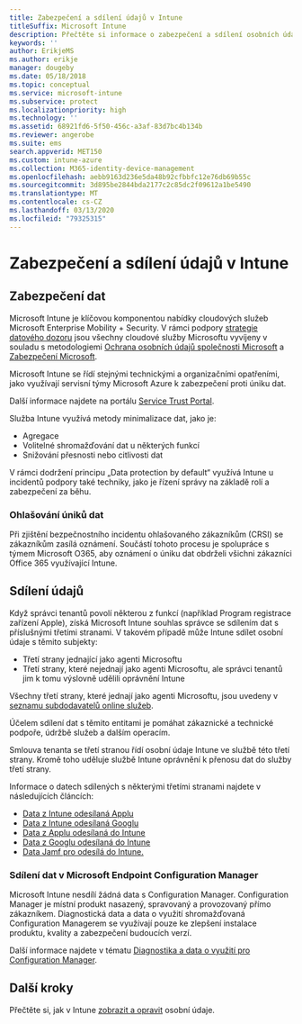 ```yaml
---
title: Zabezpečení a sdílení údajů v Intune
titleSuffix: Microsoft Intune
description: Přečtěte si informace o zabezpečení a sdílení osobních údajů v Intune.
keywords: ''
author: ErikjeMS
ms.author: erikje
manager: dougeby
ms.date: 05/18/2018
ms.topic: conceptual
ms.service: microsoft-intune
ms.subservice: protect
ms.localizationpriority: high
ms.technology: ''
ms.assetid: 68921fd6-5f50-456c-a3af-83d7bc4b134b
ms.reviewer: angerobe
ms.suite: ems
search.appverid: MET150
ms.custom: intune-azure
ms.collection: M365-identity-device-management
ms.openlocfilehash: aebb9163d236e5da48b92cfbbfc12e76db69b55c
ms.sourcegitcommit: 3d895be2844bda2177c2c85dc2f09612a1be5490
ms.translationtype: MT
ms.contentlocale: cs-CZ
ms.lasthandoff: 03/13/2020
ms.locfileid: "79325315"
---
```

# <a name="data-security-and-sharing-in-intune"></a>Zabezpečení a sdílení údajů v Intune


## <a name="data-security"></a>Zabezpečení dat

Microsoft Intune je klíčovou komponentou nabídky cloudových služeb Microsoft Enterprise Mobility + Security. V rámci podpory [strategie datového dozoru](https://www.microsoft.com/en-us/TrustCenter/Security/default.aspx) jsou všechny cloudové služby Microsoftu vyvíjeny v souladu s metodologiemi [Ochrana osobních údajů společnosti Microsoft](https://www.microsoft.com/en-us/trustcenter/privacy) a [Zabezpečení Microsoft](https://www.microsoft.com/en-us/trustcenter/security/).  

Microsoft Intune se řídí stejnými technickými a organizačními opatřeními, jako využívají servisní týmy Microsoft Azure k zabezpečení proti úniku dat.

Další informace najdete na portálu [Service Trust Portal](https://www.microsoft.com/en-us/TrustCenter/stp).

Služba Intune využívá metody minimalizace dat, jako je:

- Agregace
- Volitelné shromažďování dat u některých funkcí
- Snižování přesnosti nebo citlivosti dat

V rámci dodržení principu „Data protection by default“ využívá Intune u incidentů podpory také techniky, jako je řízení správy na základě rolí a zabezpečení za běhu. 

### <a name="data-breach-reporting"></a>Ohlašování úniků dat

Při zjištění bezpečnostního incidentu ohlašovaného zákazníkům (CRSI) se zákazníkům zasílá oznámení. Součástí tohoto procesu je spolupráce s týmem Microsoft O365, aby oznámení o úniku dat obdrželi všichni zákazníci Office 365 využívající Intune.

## <a name="data-sharing"></a>Sdílení údajů

Když správci tenantů povolí některou z funkcí (například Program registrace zařízení Apple), získá Microsoft Intune souhlas správce se sdílením dat s příslušnými třetími stranami. V takovém případě může Intune sdílet osobní údaje s těmito subjekty:

- Třetí strany jednající jako agenti Microsoftu
- Třetí strany, které nejednají jako agenti Microsoftu, ale správci tenantů jim k tomu výslovně udělili oprávnění Intune

Všechny třetí strany, které jednají jako agenti Microsoftu, jsou uvedeny v [seznamu subdodavatelů online služeb](https://aka.ms/Online_Serv_Subcontractor_List).

Účelem sdílení dat s těmito entitami je pomáhat zákaznické a technické podpoře, údržbě služeb a dalším operacím.

Smlouva tenanta se třetí stranou řídí osobní údaje Intune ve službě této třetí strany. Kromě toho uděluje službě Intune oprávnění k přenosu dat do služby třetí strany.  

Informace o datech sdílených s některými třetími stranami najdete v následujících článcích:
- [Data z Intune odesílaná Applu](data-intune-sends-to-apple.md)
- [Data z Intune odesílaná Googlu](data-intune-sends-to-google.md)
- [Data z Applu odesílaná do Intune](data-apple-sends-to-intune.md)
- [Data z Googlu odesílaná do Intune](data-google-sends-to-intune.md)
- [Data Jamf pro odesílá do Intune.](data-jamf-sends-to-intune.md)

### <a name="microsoft-endpoint-configuration-manager-data-sharing"></a>Sdílení dat v Microsoft Endpoint Configuration Manager

Microsoft Intune nesdílí žádná data s Configuration Manager. Configuration Manager je místní produkt nasazený, spravovaný a provozovaný přímo zákazníkem. Diagnostická data a data o využití shromažďovaná Configuration Managerem se využívají pouze ke zlepšení instalace produktu, kvality a zabezpečení budoucích verzí.

Další informace najdete v tématu [Diagnostika a data o využití pro Configuration Manager](https://docs.microsoft.com/configmgr/core/plan-design/diagnostics/diagnostics-and-usage-data). 


## <a name="next-steps"></a>Další kroky

Přečtěte si, jak v Intune [zobrazit a opravit](privacy-data-view-correct.md) osobní údaje.
